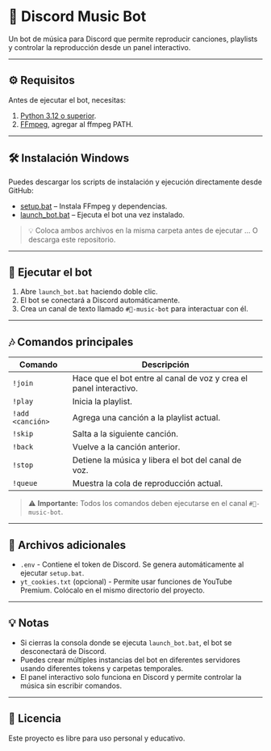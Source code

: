 # 🎵 Discord Music Bot

Un bot de música para Discord que permite reproducir canciones, playlists y controlar la reproducción desde un panel interactivo.

---

## ⚙️ Requisitos

Antes de ejecutar el bot, necesitas:

1. [Python 3.12 o superior](https://www.python.org/downloads/).
2. [FFmpeg](https://www.gyan.dev/ffmpeg/builds/), agregar al ffmpeg PATH.

---

## 🛠️ Instalación Windows

Puedes descargar los scripts de instalación y ejecución directamente desde GitHub:

- [setup.bat](https://github.com/Lauther99/discor_music_bot/blob/main/setup/setup.bat) – Instala FFmpeg y dependencias.
- [launch_bot.bat](https://github.com/Lauther99/discor_music_bot/blob/main/setup/launch_bot.bat) – Ejecuta el bot una vez instalado.

> 💡 Coloca ambos archivos en la misma carpeta antes de ejecutar ... O descarga este repositorio.
---

## 🚀 Ejecutar el bot

1. Abre `launch_bot.bat` haciendo doble clic.  
2. El bot se conectará a Discord automáticamente.  
3. Crea un canal de texto llamado `#🎵-music-bot` para interactuar con él.  

---

## 🎶 Comandos principales

| Comando | Descripción |
|---------|------------|
| `!join` | Hace que el bot entre al canal de voz y crea el panel interactivo. |
| `!play` | Inicia la playlist. |
| `!add <canción>` | Agrega una canción a la playlist actual. |
| `!skip` | Salta a la siguiente canción. |
| `!back` | Vuelve a la canción anterior. |
| `!stop` | Detiene la música y libera el bot del canal de voz. |
| `!queue` | Muestra la cola de reproducción actual. |

> ⚠️ **Importante:** Todos los comandos deben ejecutarse en el canal `#🎵-music-bot`.

---

## 📝 Archivos adicionales

- `.env` - Contiene el token de Discord. Se genera automáticamente al ejecutar `setup.bat`.
- `yt_cookies.txt` (opcional) - Permite usar funciones de YouTube Premium. Colócalo en el mismo directorio del proyecto.

---

## 💡 Notas

- Si cierras la consola donde se ejecuta `launch_bot.bat`, el bot se desconectará de Discord.
- Puedes crear múltiples instancias del bot en diferentes servidores usando diferentes tokens y carpetas temporales.
- El panel interactivo solo funciona en Discord y permite controlar la música sin escribir comandos.

---

## 📜 Licencia

Este proyecto es libre para uso personal y educativo.
